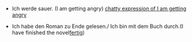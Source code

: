 * Ich werde sauer. (I am getting angry) [chatty expression of I am getting angry](http://german.stackexchange.com/questions/7054/chatty-expression-in-german)

* Ich habe den Roman zu Ende gelesen./ Ich bin mit dem Buch durch.(I have finished the novel[fertig](german.stackexchange.com/questions/5406/how-would-one-say-that-he-has-finished-something?rq=1))
